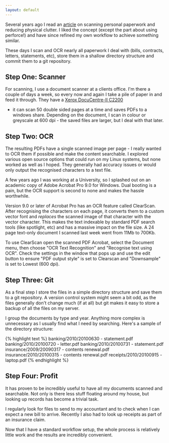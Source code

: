 ```yaml
---
layout: default
---
```

Several years ago I read an
[article](http://onlamp.com/pub/a/onlamp/2006/11/02/personal_document_management.html)
on scanning personal paperwork and reducing physical clutter. I liked the
concept (except the part about using perforce!) and have since refined my own
workflow to achieve something similar.

These days I scan and OCR nearly all paperwork I deal with (bills, contracts,
letters, statements, etc), store them in a shallow directory structure and
commit them to a git repository.

## Step One: Scanner

For scanning, I use a document scanner at a clients office. I'm there a couple
of days a week, so every now and again I take a pile of paper in and feed it
through. They have a [Xerox DocuCentre-II
C2200](http://www.support.xerox.com/SRVS/CGI-BIN/WEBCGI.EXE?New,Kb=x_WC7245_en,Company={683D76C8-B5C5-416E-9754-DD015FDB4F2E},ts=x_main_en,ques=ref%28Country%29:str%28AUS%29,ques=ref%28Prod_WC7228_WC7235_WC7245%29:str%28DC_C2200_C3300%29,question=ref%28ProdFamily%29:str%28Prod_WC7228_WC7235_WC7245%29,varset=Xcntry:AUS,varset=Xlang:en_AU,varset=prodID:DC_C2200_C3300,varset=prodName:DocuCentre-II%20C2200/C3300)
- it can scan 50 double sided pages at a time and saves PDFs to a windows
share. Depending on the document, I scan in colour or greyscale at 600 dpi -
the saved files are larger, but I deal with that later.

## Step Two: OCR

The resulting PDFs have a single scanned image per page - I really wanted to
OCR them if possible and make the content searchable. I explored various open
source options that could run on my Linux systems, but none worked as well as I
hoped. They generally had accuracy issues or would only output the recognised
characters to a text file.

A few years ago I was working at a University, so I splashed out on an academic
copy of Adobe Acrobat Pro 9.0 for Windows. Dual booting is a pain, but the OCR
support is second to none and makes the hassle worthwhile.

Version 9.0 or later of Acrobat Pro has an OCR feature called ClearScan.  After
recognising the characters on each page, it converts them to a custom vector
font and *replaces* the scanned image of that character with the vector
character. This makes the text indexable by standard PDF search tools (like
spotlight, etc) and has a massive impact on the file size. A 24 page text-only
document I scanned last week went from 11Mb to 700Kb.

To use ClearScan open the scanned PDF Acrobat, select the Document menu, then
choose "OCR Text Recognition" and "Recognise text using OCR". Check the
settings in the window that pops up and use the edit button to ensure "PDF
output style" is set to Clearscan and "Downsample" is set to Lowest (600 dpi).

## Step Three: Git

As a final step I store the files in a simple directory structure and save them
to a git repository. A version control system might seem a bit odd, as the
files generally don't change much (if at all) but git makes it easy to store a
backup of all the files on my server.

I group the documents by type and year. Anything more complex is unnecessary as
I usually find what I need by searching. Here's a sample of the directory
structure:

{% highlight text %}
    banking/2010/20100630 - statement.pdf
    banking/2010/20100720 - letter.pdf
    banking/2010/20100731 - statement.pdf
    insurance/2009/20090317 - contents renewal.pdf
    insurance/2010/20100315 - contents renewal.pdf
    receipts/2010/20100915 - laptop.pdf
{% endhighlight %}

## Step Four: Profit

It has proven to be incredibly useful to have all my documents scanned and
searchable. Not only is there less stuff floating around my house, but looking
up records has become a trivial task.

I regularly look for files to send to my accountant and to check when I can
expect a new bill to arrive. Recently I also had to look up receipts as part of
an insurance claim.

Now that I have a standard workflow setup, the whole process is relatively
little work and the results are incredibly convenient.
